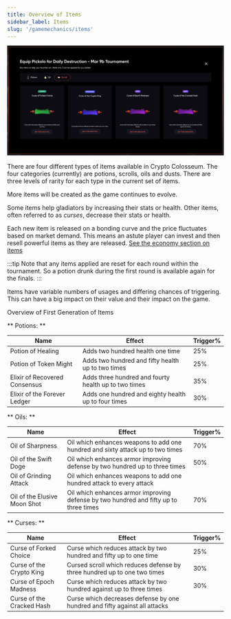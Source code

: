 ```yaml
---
title: Overview of Items
sidebar_label: Items
slug: '/gamemechanics/items'
---
```


![image](buyItems.png)

There are four different types of items available in Crypto Colosseum.
The four categories (currently) are potions, scrolls, oils and dusts. There are three levels of rarity for each type in the current set of items.

More items will be created as the game continues to evolve.

Some items help gladiators by increasing their stats or health. Other items, often referred to as _curses_, decrease their stats or health.

Each new item is released on a bonding curve and the price fluctuates based on market demand. This means an astute player can invest and then resell powerful items as they are released.
[See the economy section on items](/economy/items)

:::tip
Note that any items applied are reset for each round within the tournament. So a potion drunk during the first round is available again for the finals.
:::

Items have variable numbers of usages and differing chances of triggering. This can have a big impact on their value and their impact on the game.

Overview of First Generation of Items

** Potions: **

| Name  	| Effect   	| Trigger%  	|
|---	|---	|---	|
| Potion of Healing  	| Adds two hundred health one time  	| 25%  	|
| Potion of Token Might  	| Adds two hundred and fifty health up to two times  	| 25%  	|
| Elixir of Recovered Consensus  	| Adds three hundred and fourty health up to two times  	| 35%  	|
| Elixir of the Forever Ledger  	| Adds one hundred and eighty health up to four times  	| 30%  	|

** Oils: **

| Name  	| Effect   	| Trigger%  	|
|---	|---	|---	|
| Oil of Sharpness  	| Oil which enhances weapons to add one hundred and sixty attack up to two times  	| 70%  	|
| Oil of the Swift Doge  	| Oil which enhances armor improving defense by two hundred up to three times  	| 50%  	|
| Oil of Grinding Attack  	| Oil which enhances weapons to add one hundred attack to every attack  	|   	|
| Oil of the Elusive Moon Shot  	| Oil which enhances armor improving defense by two hundred and fifty up to three times  	| 70%  	|

** Curses: **

| Name  	| Effect   	| Trigger%  	|
|---	|---	|---	|
| Curse of Forked Choice  	| Curse which reduces attack by two hundred and fifty up to one time  	| 25%  	|
| Curse of the Crypto King  	| Cursed scroll which reduces defense by three hundred up to one two times  	| 30%  	|
| Curse of Epoch Madness  	| Curse which reduces attack by two hundred against up to three times  	| 30% 	|
| Curse of the Cracked Hash  	| Curse which decreases defense by one hundred and fifty against all attacks  	|   	|
